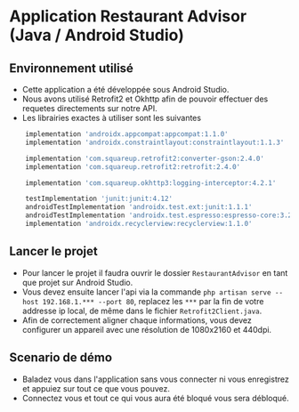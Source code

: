
# Application Restaurant Advisor (Java / Android Studio)

## Environnement utilisé
+ Cette application a été développée sous Android Studio.
+ Nous avons utilisé Retrofit2 et Okhttp afin de pouvoir effectuer des requetes directements sur notre API.
+ Les librairies exactes à utiliser sont les suivantes
```gradle
    implementation 'androidx.appcompat:appcompat:1.1.0'
    implementation 'androidx.constraintlayout:constraintlayout:1.1.3'

    implementation 'com.squareup.retrofit2:converter-gson:2.4.0'
    implementation 'com.squareup.retrofit2:retrofit:2.4.0'

    implementation 'com.squareup.okhttp3:logging-interceptor:4.2.1'

    testImplementation 'junit:junit:4.12'
    androidTestImplementation 'androidx.test.ext:junit:1.1.1'
    androidTestImplementation 'androidx.test.espresso:espresso-core:3.2.0'
    implementation 'androidx.recyclerview:recyclerview:1.1.0'
```
## Lancer le projet
+ Pour lancer le projet il faudra ouvrir le dossier `RestaurantAdvisor` en tant que projet sur Android Studio.
+ Vous devez ensuite lancer l'api via la commande `php artisan serve --host 192.168.1.*** --port 80`, replacez les `***` par la fin de votre addresse ip local, de même dans le fichier `Retrofit2Client.java`.
+ Afin de correctement aligner chaque informations, vous devez configurer un appareil avec une résolution de 1080x2160 et 440dpi.

## Scenario de démo
+ Baladez vous dans l'application sans vous connecter ni vous enregistrez et appuiez sur tout ce que vous pouvez.
+ Connectez vous et tout ce qui vous aura été bloqué vous sera débloqué.
